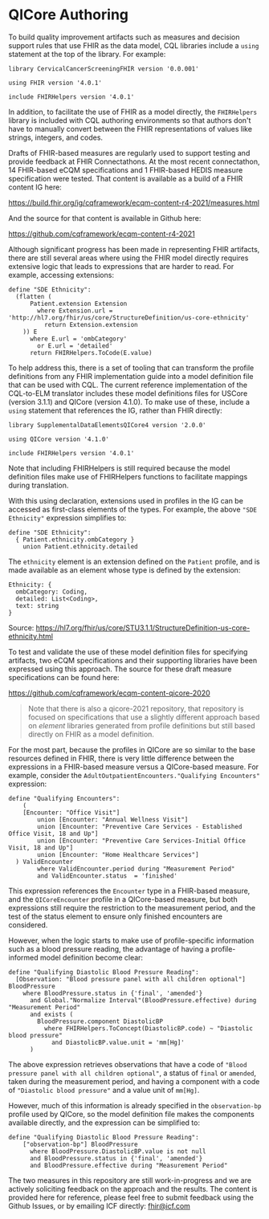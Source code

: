 # QICore Authoring

To build quality improvement artifacts such as measures and decision support rules that use FHIR as the data model, CQL libraries include a `using` statement at the top of the library. For example:

```cql
library CervicalCancerScreeningFHIR version '0.0.001'

using FHIR version '4.0.1'

include FHIRHelpers version '4.0.1'
```

In addition, to facilitate the use of FHIR as a model directly, the `FHIRHelpers` library is included with CQL authoring environments so that authors don't have to manually convert between the FHIR representations of values like strings, integers, and codes.

Drafts of FHIR-based measures are regularly used to support testing and provide feedback at FHIR Connectathons. At the most recent connectathon, 14 FHIR-based eCQM specifications and 1 FHIR-based HEDIS measure specification were tested. That content is available as a build of a FHIR content IG here:

https://build.fhir.org/ig/cqframework/ecqm-content-r4-2021/measures.html

And the source for that content is available in Github here:

https://github.com/cqframework/ecqm-content-r4-2021

Although significant progress has been made in representing FHIR artifacts, there are still several areas where using the FHIR model directly requires extensive logic that leads to expressions that are harder to read. For example, accessing extensions:

```cql
define "SDE Ethnicity":
  (flatten (
      Patient.extension Extension
        where Extension.url = 'http://hl7.org/fhir/us/core/StructureDefinition/us-core-ethnicity'
          return Extension.extension
    )) E
      where E.url = 'ombCategory'
        or E.url = 'detailed'
      return FHIRHelpers.ToCode(E.value)
```

To help address this, there is a set of tooling that can transform the profile definitions from any FHIR implementation guide into a model definition file that can be used with CQL. The current reference implementation of the CQL-to-ELM translator includes these model definitions files for USCore (version 3.1.1) and QICore (version 4.1.0). To make use of these, include a `using` statement that references the IG, rather than FHIR directly:

```cql
library SupplementalDataElementsQICore4 version '2.0.0'

using QICore version '4.1.0'

include FHIRHelpers version '4.0.1'
```

Note that including FHIRHelpers is still required because the model definition files make use of FHIRHelpers functions to facilitate mappings during translation.

With this using declaration, extensions used in profiles in the IG can be accessed as first-class elements of the types. For example, the above `"SDE Ethnicity"` expression simplifies to:

```cql
define "SDE Ethnicity":
  { Patient.ethnicity.ombCategory }
    union Patient.ethnicity.detailed
```

The `ethnicity` element is an extension defined on the `Patient` profile, and is made available as an element whose type is defined by the extension:

```cql
Ethnicity: {
  ombCategory: Coding,
  detailed: List<Coding>,
  text: string
}
```

Source: https://hl7.org/fhir/us/core/STU3.1.1/StructureDefinition-us-core-ethnicity.html

To test and validate the use of these model definition files for specifying artifacts, two eCQM specifications and their supporting libraries have been expressed using this approach. The source for these draft measure specifications can be found here:

https://github.com/cqframework/ecqm-content-qicore-2020

> Note that there is also a qicore-2021 repository, that repository is focused on specifications that use a slightly different approach based on _element_ libraries generated from profile definitions but still based directly on FHIR as a model definition.

For the most part, because the profiles in QICore are so similar to the base resources defined in FHIR, there is very little difference between the expressions in a FHIR-based measure versus a QICore-based measure. For example, consider the `AdultOutpatientEncounters."Qualifying Encounters"` expression:

```cql
define "Qualifying Encounters":
	(
    [Encounter: "Office Visit"]
  		union [Encounter: "Annual Wellness Visit"]
  		union [Encounter: "Preventive Care Services - Established Office Visit, 18 and Up"]
  		union [Encounter: "Preventive Care Services-Initial Office Visit, 18 and Up"]
  		union [Encounter: "Home Healthcare Services"]
  ) ValidEncounter
		where ValidEncounter.period during "Measurement Period"
  		and ValidEncounter.status  = 'finished'
```

This expression references the `Encounter` type in a FHIR-based measure, and the `QICoreEncounter` profile in a QICore-based measure, but both expressions still require the restriction to the measurement period, and the test of the status element to ensure only finished encounters are considered.

However, when the logic starts to make use of profile-specific information such as a blood pressure reading, the advantage of having a profile-informed model definition become clear:

```cql
define "Qualifying Diastolic Blood Pressure Reading":
  [Observation: "Blood pressure panel with all children optional"] BloodPressure
    where BloodPressure.status in {'final', 'amended'}
      and Global."Normalize Interval"(BloodPressure.effective) during "Measurement Period"
      and exists (
        BloodPressure.component DiastolicBP
          where FHIRHelpers.ToConcept(DiastolicBP.code) ~ "Diastolic blood pressure"
            and DiastolicBP.value.unit = 'mm[Hg]'
      )
```

The above expression retrieves observations that have a code of `"Blood pressure panel with all children optional"`, a status of `final` or `amended`, taken during the measurement period, and having a component with a code of `"Diastolic blood pressure"` and a value unit of `mm[Hg]`.

However, much of this information is already specified in the `observation-bp` profile used by QICore, so the model definition file makes the components available directly, and the expression can be simplified to:

```cql
define "Qualifying Diastolic Blood Pressure Reading":
	["observation-bp"] BloodPressure
	  where BloodPressure.DiastolicBP.value is not null
      and BloodPressure.status in {'final', 'amended'}
      and BloodPressure.effective during "Measurement Period"
```

The two measures in this repository are still work-in-progress and we are actively soliciting feedback on the approach and the results. The content is provided here for reference, please feel free to submit feedback using the Github Issues, or by emailing ICF directly: fhir@icf.com
